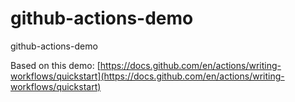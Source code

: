 # github-actions-demo
github-actions-demo

Based on this demo: [https://docs.github.com/en/actions/writing-workflows/quickstart](https://docs.github.com/en/actions/writing-workflows/quickstart)

